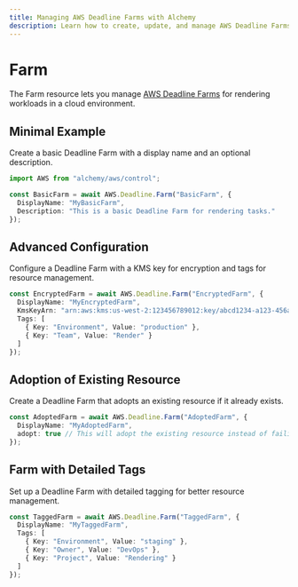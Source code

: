 ```yaml
---
title: Managing AWS Deadline Farms with Alchemy
description: Learn how to create, update, and manage AWS Deadline Farms using Alchemy Cloud Control.
---
```


# Farm

The Farm resource lets you manage [AWS Deadline Farms](https://docs.aws.amazon.com/deadline/latest/userguide/) for rendering workloads in a cloud environment.

## Minimal Example

Create a basic Deadline Farm with a display name and an optional description.

```ts
import AWS from "alchemy/aws/control";

const BasicFarm = await AWS.Deadline.Farm("BasicFarm", {
  DisplayName: "MyBasicFarm",
  Description: "This is a basic Deadline Farm for rendering tasks."
});
```

## Advanced Configuration

Configure a Deadline Farm with a KMS key for encryption and tags for resource management.

```ts
const EncryptedFarm = await AWS.Deadline.Farm("EncryptedFarm", {
  DisplayName: "MyEncryptedFarm",
  KmsKeyArn: "arn:aws:kms:us-west-2:123456789012:key/abcd1234-a123-456a-a12b-a123b4cd56ef",
  Tags: [
    { Key: "Environment", Value: "production" },
    { Key: "Team", Value: "Render" }
  ]
});
```

## Adoption of Existing Resource

Create a Deadline Farm that adopts an existing resource if it already exists.

```ts
const AdoptedFarm = await AWS.Deadline.Farm("AdoptedFarm", {
  DisplayName: "MyAdoptedFarm",
  adopt: true // This will adopt the existing resource instead of failing
});
```

## Farm with Detailed Tags

Set up a Deadline Farm with detailed tagging for better resource management.

```ts
const TaggedFarm = await AWS.Deadline.Farm("TaggedFarm", {
  DisplayName: "MyTaggedFarm",
  Tags: [
    { Key: "Environment", Value: "staging" },
    { Key: "Owner", Value: "DevOps" },
    { Key: "Project", Value: "Rendering" }
  ]
});
```